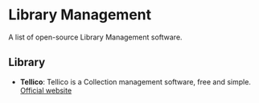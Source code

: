 # Library Management

A list of open-source Library Management software.

## Library

- **Tellico**: Tellico is a Collection management software, free and simple.
  [Official website](https://tellico-project.org/)
